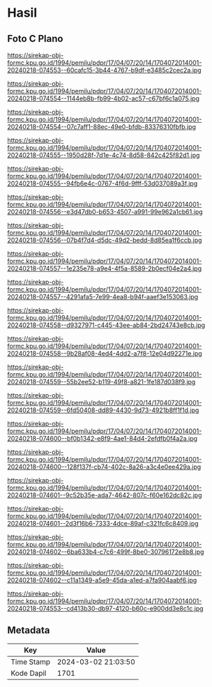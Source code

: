 # Hasil

## Foto C Plano

https://sirekap-obj-formc.kpu.go.id/1994/pemilu/pdpr/17/04/07/20/14/1704072014001-20240218-074553--60cafc15-3b44-4767-b9df-e3485c2cec2a.jpg

https://sirekap-obj-formc.kpu.go.id/1994/pemilu/pdpr/17/04/07/20/14/1704072014001-20240218-074554--1144eb8b-fb99-4b02-ac57-c67bf6c1a075.jpg

https://sirekap-obj-formc.kpu.go.id/1994/pemilu/pdpr/17/04/07/20/14/1704072014001-20240218-074554--07c7aff1-88ec-49e0-bfdb-83376310fbfb.jpg

https://sirekap-obj-formc.kpu.go.id/1994/pemilu/pdpr/17/04/07/20/14/1704072014001-20240218-074555--1950d28f-7d1e-4c74-8d58-842c425f82d1.jpg

https://sirekap-obj-formc.kpu.go.id/1994/pemilu/pdpr/17/04/07/20/14/1704072014001-20240218-074555--94fb6e4c-0767-4f6d-9fff-53d037089a3f.jpg

https://sirekap-obj-formc.kpu.go.id/1994/pemilu/pdpr/17/04/07/20/14/1704072014001-20240218-074556--e3d47db0-b653-4507-a991-99e962a1cb61.jpg

https://sirekap-obj-formc.kpu.go.id/1994/pemilu/pdpr/17/04/07/20/14/1704072014001-20240218-074556--07b4f7d4-d5dc-49d2-bedd-8d85ea1f6ccb.jpg

https://sirekap-obj-formc.kpu.go.id/1994/pemilu/pdpr/17/04/07/20/14/1704072014001-20240218-074557--1e235e78-a9e4-4f5a-8589-2b0ecf04e2a4.jpg

https://sirekap-obj-formc.kpu.go.id/1994/pemilu/pdpr/17/04/07/20/14/1704072014001-20240218-074557--4291afa5-7e99-4ea8-b94f-aaef3e153063.jpg

https://sirekap-obj-formc.kpu.go.id/1994/pemilu/pdpr/17/04/07/20/14/1704072014001-20240218-074558--d9327971-c445-43ee-ab84-2bd24743e8cb.jpg

https://sirekap-obj-formc.kpu.go.id/1994/pemilu/pdpr/17/04/07/20/14/1704072014001-20240218-074558--9b28af08-4ed4-4dd2-a7f8-12e04d92271e.jpg

https://sirekap-obj-formc.kpu.go.id/1994/pemilu/pdpr/17/04/07/20/14/1704072014001-20240218-074559--55b2ee52-b119-49f8-a821-1fe187d038f9.jpg

https://sirekap-obj-formc.kpu.go.id/1994/pemilu/pdpr/17/04/07/20/14/1704072014001-20240218-074559--6fd50408-dd89-4430-9d73-4921b8ff1f1d.jpg

https://sirekap-obj-formc.kpu.go.id/1994/pemilu/pdpr/17/04/07/20/14/1704072014001-20240218-074600--bf0b1342-e8f9-4ae1-84d4-2efdfb0f4a2a.jpg

https://sirekap-obj-formc.kpu.go.id/1994/pemilu/pdpr/17/04/07/20/14/1704072014001-20240218-074600--128f137f-cb74-402c-8a26-a3c4e0ee429a.jpg

https://sirekap-obj-formc.kpu.go.id/1994/pemilu/pdpr/17/04/07/20/14/1704072014001-20240218-074601--9c52b35e-ada7-4642-807c-f60e162dc82c.jpg

https://sirekap-obj-formc.kpu.go.id/1994/pemilu/pdpr/17/04/07/20/14/1704072014001-20240218-074601--2d3f16b6-7333-4dce-89af-c321fc6c8409.jpg

https://sirekap-obj-formc.kpu.go.id/1994/pemilu/pdpr/17/04/07/20/14/1704072014001-20240218-074602--6ba633b4-c7c6-499f-8be0-30796172e8b8.jpg

https://sirekap-obj-formc.kpu.go.id/1994/pemilu/pdpr/17/04/07/20/14/1704072014001-20240218-074602--c11a1349-a5e9-45da-a1ed-a7fa904aabf6.jpg

https://sirekap-obj-formc.kpu.go.id/1994/pemilu/pdpr/17/04/07/20/14/1704072014001-20240218-074553--cd413b30-db97-4120-b60c-e900dd3e8c1c.jpg


## Metadata

| Key        | Value               |
| ---------- | ------------------- |
| Time Stamp | 2024-03-02 21:03:50 |
| Kode Dapil | 1701                |



